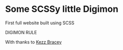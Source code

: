 # Some SCSSy little Digimon

First full website built using SCSS

DIGIMON RULE

With thanks to [Kezz Bracey](http://tutsplus.com/authors/kezz-bracey)
